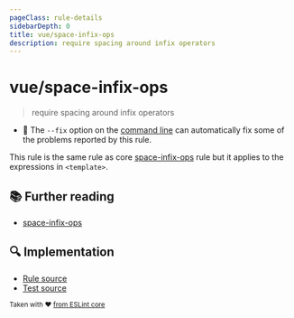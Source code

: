 ```yaml
---
pageClass: rule-details
sidebarDepth: 0
title: vue/space-infix-ops
description: require spacing around infix operators
---
```

# vue/space-infix-ops
> require spacing around infix operators

- :wrench: The `--fix` option on the [command line](https://eslint.org/docs/user-guide/command-line-interface#fixing-problems) can automatically fix some of the problems reported by this rule.

This rule is the same rule as core [space-infix-ops] rule but it applies to the expressions in `<template>`.

## :books: Further reading

- [space-infix-ops]

[space-infix-ops]: https://eslint.org/docs/rules/space-infix-ops

## :mag: Implementation

- [Rule source](https://github.com/vuejs/eslint-plugin-vue/blob/master/lib/rules/space-infix-ops.js)
- [Test source](https://github.com/vuejs/eslint-plugin-vue/blob/master/tests/lib/rules/space-infix-ops.js)

<sup>Taken with ❤️ [from ESLint core](https://eslint.org/docs/rules/space-infix-ops)</sup>
